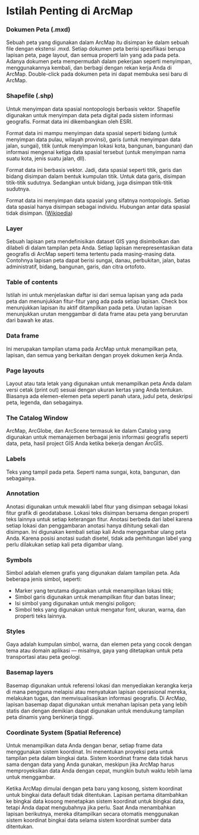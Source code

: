 # Istilah Penting di ArcMap

### Dokumen Peta \(.mxd\)

Sebuah peta yang digunakan dalam ArcMap itu disimpan ke dalam sebuah file dengan ekstensi .mxd. Setiap dokumen peta berisi spesifikasi berupa lapisan peta, page layout, dan semua properti lain yang ada pada peta. Adanya dokumen peta mempermudah dalam pekerjaan seperti menyimpan, menggunakannya kembali, dan berbagi dengan rekan kerja Anda di ArcMap. Double-click pada dokumen peta ini dapat membuka sesi baru di ArcMap.

### Shapefile \(.shp\)

Untuk menyimpan data spasial nontopologis berbasis vektor. Shapefile digunakan untuk menyimpan data peta digital pada sistem informasi geografis. Format data ini dikembangkan oleh ESRI.

Format data ini mampu menyimpan data spasial seperti bidang \(untuk menyimpan data pulau, wilayah provinsi\), garis \(untuk menyimpan data jalan, sungai\), titik \(untuk menyimpan lokasi kota, bangunan, bangunan\) dan informasi mengenai ketiga data spasial tersebut \(untuk menyimpan nama suatu kota, jenis suatu jalan, dll\).

Format data ini berbasis vektor. Jadi, data spasial seperti titik, garis dan bidang disimpan dalam bentuk kumpulan titik. Untuk data garis, disimpan titik-titik sudutnya. Sedangkan untuk bidang, juga disimpan titik-titik sudutnya.

Format data ini menyimpan data spasial yang sifatnya nontopologis. Setiap data spasial hanya disimpan sebagai individu. Hubungan antar data spasial tidak disimpan. \([Wikipedia](https://id.wikipedia.org/wiki/Shapefile)\)

### Layer

Sebuah lapisan peta mendefinisikan dataset GIS yang disimbolkan dan dilabeli di dalam tampilan peta Anda. Setiap lapisan merepresentasikan data geografis di ArcMap seperti tema tertentu pada masing-masing data. Contohnya lapisan peta dapat berisi sungai, danau, perbukitan, jalan, batas administratif, bidang, bangunan, garis, dan citra ortofoto.

### Table of contents

Istilah ini untuk menjelaskan daftar isi dari semua lapisan yang ada pada peta dan menunjukkan fitur-fitur yang ada pada setiap lapisan. Check box menunjukkan lapisan itu aktif ditampilkan pada peta. Urutan lapisan menunjukkan urutan menggambar di data frame atau peta yang berurutan dari bawah ke atas.

### Data frame

Ini merupakan tampilan utama pada ArcMap untuk menampilkan peta, lapisan, dan semua yang berkaitan dengan proyek dokumen kerja Anda.

### Page layouts

Layout atau tata letak yang digunakan untuk menampilkan peta Anda dalam versi cetak \(print out\) sesuai dengan ukuran kertas yang Anda tentukan. Biasanya ada elemen-elemen peta seperti panah utara, judul peta, deskripsi peta, legenda, dan sebagainya.

### The Catalog Window

ArcMap, ArcGlobe, dan ArcScene termasuk ke dalam Catalog yang digunakan untuk memanajemen berbagai jenis informasi geografis seperti data, peta, hasil project GIS Anda ketika bekerja dengan ArcGIS.

### Labels

Teks yang tampil pada peta. Seperti nama sungai, kota, bangunan, dan sebagainya.

### Annotation

Anotasi digunakan untuk mewakili label fitur yang disimpan sebagai lokasi fitur grafik di geodatabase. Lokasi teks disimpan bersama dengan properti teks lainnya untuk setiap keterangan fitur. Anotasi berbeda dari label karena setiap lokasi dan penggambaran anotasi hanya dihitung sekali dan disimpan. Ini digunakan kembali setiap kali Anda menggambar ulang peta Anda. Karena posisi anotasi sudah disetel, tidak ada perhitungan label yang perlu dilakukan setiap kali peta digambar ulang.

### Symbols

Simbol adalah elemen grafis yang digunakan dalam tampilan peta. Ada beberapa jenis simbol, seperti: 

* Marker yang terutama digunakan untuk menampilkan lokasi titik;
* Simbol garis digunakan untuk menampilkan fitur dan batas linear;
* Isi simbol yang digunakan untuk mengisi poligon;
* Simbol teks yang digunakan untuk mengatur font, ukuran, warna, dan properti teks lainnya.

### Styles

Gaya adalah kumpulan simbol, warna, dan elemen peta yang cocok dengan tema atau domain aplikasi — misalnya, gaya yang ditetapkan untuk peta transportasi atau peta geologi.

### Basemap layers

Basemap digunakan untuk referensi lokasi dan menyediakan kerangka kerja di mana pengguna melapisi atau menyatukan lapisan operasional mereka, melakukan tugas, dan memvisualisasikan informasi geografis. Di ArcMap, lapisan basemap dapat digunakan untuk menahan lapisan peta yang lebih statis dan dengan demikian dapat digunakan untuk mendukung tampilan peta dinamis yang berkinerja tinggi.

### Coordinate System \(Spatial Reference\)

Untuk menampilkan data Anda dengan benar, setiap frame data menggunakan sistem koordinat. Ini menentukan proyeksi peta untuk tampilan peta dalam bingkai data. Sistem koordinat frame data tidak harus sama dengan data yang Anda gunakan, meskipun jika ArcMap harus memproyeksikan data Anda dengan cepat, mungkin butuh waktu lebih lama untuk menggambar.

Ketika ArcMap dimulai dengan peta baru yang kosong, sistem koordinat untuk bingkai data default tidak ditentukan. Lapisan pertama ditambahkan ke bingkai data kosong menetapkan sistem koordinat untuk bingkai data, tetapi Anda dapat mengubahnya jika perlu. Saat Anda menambahkan lapisan berikutnya, mereka ditampilkan secara otomatis menggunakan sistem koordinat bingkai data selama sistem koordinat sumber data ditentukan.


